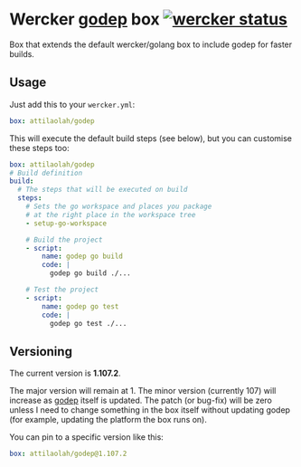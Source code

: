 # Wercker [godep][1] box [![wercker status](https://app.wercker.com/status/5b8737d411d017d8a11701d74d9874da/s "wercker status")](https://app.wercker.com/project/bykey/5b8737d411d017d8a11701d74d9874da)

Box that extends the default wercker/golang box to include godep for faster
builds.


## Usage

Just add this to your `wercker.yml`:

```yaml
box: attilaolah/godep
```

This will execute the default build steps (see below), but you can customise
these steps too:

```yaml
box: attilaolah/godep
# Build definition
build:
  # The steps that will be executed on build
  steps:
    # Sets the go workspace and places you package
    # at the right place in the workspace tree
    - setup-go-workspace

    # Build the project
    - script:
        name: godep go build
        code: |
          godep go build ./...

    # Test the project
    - script:
        name: godep go test
        code: |
          godep go test ./...
```


## Versioning

The current version is **1.107.2**.

The major version will remain at 1. The minor version (currently 107) will
increase as [godep][2] itself is updated. The patch (or bug-fix) will be zero
unless I need to change something in the box itself without updating godep (for
example, updating the platform the box runs on).

You can pin to a specific version like this:

```yaml
box: attilaolah/godep@1.107.2
```

[1]: //app.wercker.com/#applications/547330e6a60c33c27c279f8e/tab/details
[2]: //github.com/tools/godep
